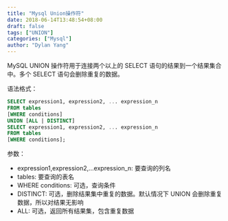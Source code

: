 ```yaml
---
title: "Mysql Union操作符"
date: 2018-06-14T13:48:54+08:00
draft: false
tags: ["UNION"]
categories: ["Mysql"]
author: "Dylan Yang"
---
```


MySQL UNION 操作符用于连接两个以上的 SELECT 语句的结果到一个结果集合中。多个 SELECT 语句会删除重复的数据。

语法格式：

``` sql
SELECT expression1, expression2, ... expression_n
FROM tables
[WHERE conditions]
UNION [ALL | DISTINCT]
SELECT expression1, expression2, ... expression_n
FROM tables
[WHERE conditions];
```
<!--more-->

参数：

- expression1,expression2,...expression_n: 要查询的列名
- tables: 要查询的表名
- WHERE conditions: 可选，查询条件
- DISTINCT: 可选，删除结果集中重复的数据。默认情况下 UNION 会删除重复数据，所以对结果无影响
- ALL: 可选，返回所有结果集，包含重复数据